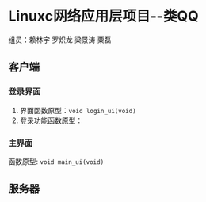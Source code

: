 # Linuxc网络应用层项目--类QQ

组员：赖林宇 罗炽龙 梁景涛 粟磊

## 客户端

### 登录界面

1. 界面函数原型：`void login_ui(void)`
2. 登录功能函数原型：

### 主界面

函数原型: `void main_ui(void)`

## 服务器